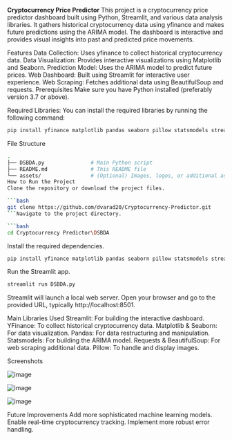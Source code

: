 **Cryptocurrency Price Predictor**
This project is a cryptocurrency price predictor dashboard built using Python, Streamlit, and various data analysis libraries. It gathers historical cryptocurrency data using yfinance and makes future predictions using the ARIMA model. The dashboard is interactive and provides visual insights into past and predicted price movements.

Features
Data Collection: Uses yfinance to collect historical cryptocurrency data.
Data Visualization: Provides interactive visualizations using Matplotlib and Seaborn.
Prediction Model: Uses the ARIMA model to predict future prices.
Web Dashboard: Built using Streamlit for interactive user experience.
Web Scraping: Fetches additional data using BeautifulSoup and requests.
Prerequisites
Make sure you have Python installed (preferably version 3.7 or above).

Required Libraries:
You can install the required libraries by running the following command:

```bash
pip install yfinance matplotlib pandas seaborn pillow statsmodels streamlit requests beautifulsoup4
```

File Structure
```bash
.
├── DSBDA.py               # Main Python script
├── README.md              # This README file
└── assets/                # (Optional) Images, logos, or additional assets for the dashboard
How to Run the Project
Clone the repository or download the project files.

```bash
git clone https://github.com/dvarad20/Cryptocurrency-Predictor.git
```Navigate to the project directory.

```bash
cd Cryptocurrency Predictor\DSBDA
```

Install the required dependencies.
```bash
pip install yfinance matplotlib pandas seaborn pillow statsmodels streamlit requests beautifulsoup4
```

Run the Streamlit app.
```bash
streamlit run DSBDA.py
```
Streamlit will launch a local web server. Open your browser and go to the provided URL, typically http://localhost:8501.

Main Libraries Used
Streamlit: For building the interactive dashboard.
YFinance: To collect historical cryptocurrency data.
Matplotlib & Seaborn: For data visualization.
Pandas: For data restructuring and manipulation.
Statsmodels: For building the ARIMA model.
Requests & BeautifulSoup: For web scraping additional data.
Pillow: To handle and display images.

Screenshots

![image](https://github.com/user-attachments/assets/0fa089b0-05e1-40df-a8b1-c6a456046252)

![image](https://github.com/user-attachments/assets/0c5eb931-d7c9-4733-9d2c-bade8c13b866)

![image](https://github.com/user-attachments/assets/dbbce0e4-6d1a-42fd-9095-1e5468ba86f1)


Future Improvements
Add more sophisticated machine learning models.
Enable real-time cryptocurrency tracking.
Implement more robust error handling.
